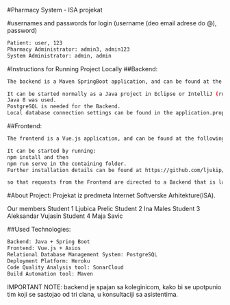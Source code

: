 
#Pharmacy System - ISA projekat

#usernames and passwords for login (username (deo email adrese do @), password)
```bash
Patient: user, 123
Pharmacy Administrator: admin3, admin123
System Administrator: admin, admin
```
#Instructions for Running Project Locally
##Backend:
```bash
The backend is a Maven SpringBoot application, and can be found at the following link https://github.com/birdpersson/isa.

It can be started normally as a Java project in Eclipse or IntelliJ (run SpringSecurityExampleApplication.java as Java Application).
Java 8 was used.
PostgreSQL is needed for the Backend.
Local database connection settings can be found in the application.properties file (src/main/resources/application.properties):
```

##Frontend:
```bash
The frontend is a Vue.js application, and can be found at the following link https://github.com/ljukip/isa-2021-isa-front-vue.

It can be started by running:
npm install and then
npm run serve in the containing folder.
Further installation details can be found at https://github.com/ljukip/isa-2021-isa-front-vue.

so that requests from the Frontend are directed to a Backend that is launched locally and not to one that was deployed on Heroku.
```

#About Project:
Projekat iz predmeta Internet Softverske Arhitekture(ISA).

Our members
Student 1	Ljubica Prelic
Student 2	Ina Males
Student 3	Aleksandar Vujasin
Student 4	Maja Savic


##Used Technologies:
```bash
Backend: Java + Spring Boot
Frontend: Vue.js + Axios
Relational Database Management System: PostgreSQL
Deployment Platform: Heroku
Code Quality Analysis tool: SonarCloud
Build Automation tool: Maven
```
IMPORTANT NOTE: backend je spajan sa koleginicom, kako bi se upotpunio tim koji se sastojao od tri clana, u konsultaciji sa asistentima.

